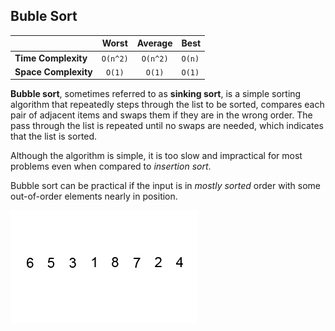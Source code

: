 ## Buble Sort

|  | Worst | Average | Best |
|:--|:-:|:-:|---|
| __Time Complexity__ | `O(n^2)` | `O(n^2)` | `O(n)` |
| __Space Complexity__ | `O(1)` | `O(1)` | `O(1)` |

__Bubble sort__, sometimes referred to as __sinking sort__, is a simple sorting algorithm that repeatedly steps through the list to be sorted, compares each pair of adjacent items and swaps them if they are in the wrong order. The pass through the list is repeated until no swaps are needed, which indicates that the list is sorted.

Although the algorithm is simple, it is too slow and impractical for most problems even when compared to _insertion sort_.

Bubble sort can be practical if the input is in _mostly sorted_ order with some out-of-order elements nearly in position.

![Bubble sort](./images/bubble-sort.gif)